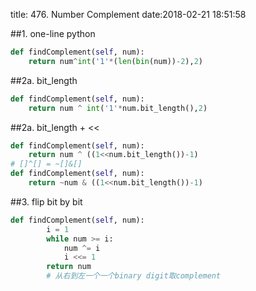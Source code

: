 title: 476. Number Complement
date:2018-02-21 18:51:58

##1. one-line python
```python
def findComplement(self, num):
    return num^int('1'*(len(bin(num))-2),2)
```

##2a. bit_length
```python
def findComplement(self, num):
    return num ^ int('1'*num.bit_length(),2)
```
##2a. bit_length + <<
```python
def findComplement(self, num):
    return num ^ ((1<<num.bit_length())-1)
# []^[] = ~[]&[]
def findComplement(self, num):
    return ~num & ((1<<num.bit_length())-1)
```

##3. flip bit by bit
```python
def findComplement(self, num):
        i = 1
        while num >= i:
            num ^= i
            i <<= 1
        return num
        # 从右到左一个一个binary digit取complement
```


